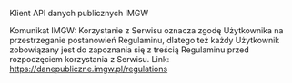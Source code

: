 Klient API danych publicznych IMGW

Komunikat IMGW: Korzystanie z Serwisu oznacza zgodę Użytkownika na przestrzeganie postanowień Regulaminu, 
dlatego też każdy Użytkownik zobowiązany jest do zapoznania się z treścią Regulaminu przed rozpoczęciem 
korzystania z Serwisu. Link: https://danepubliczne.imgw.pl/regulations
